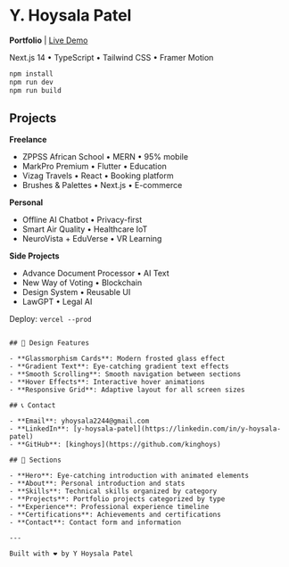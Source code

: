 # Y. Hoysala Patel

**Portfolio** | [Live Demo](https://yhoysala-portfolio.vercel.app)

Next.js 14 • TypeScript • Tailwind CSS • Framer Motion

```bash
npm install
npm run dev
npm run build
```

## Projects

**Freelance**
- ZPPSS African School • MERN • 95% mobile
- MarkPro Premium • Flutter • Education
- Vizag Travels • React • Booking platform  
- Brushes & Palettes • Next.js • E-commerce

**Personal**
- Offline AI Chatbot • Privacy-first
- Smart Air Quality • Healthcare IoT
- NeuroVista + EduVerse • VR Learning

**Side Projects**
- Advance Document Processor • AI Text
- New Way of Voting • Blockchain
- Design System • Reusable UI
- LawGPT • Legal AI

Deploy: `vercel --prod`
```

## 🎨 Design Features

- **Glassmorphism Cards**: Modern frosted glass effect
- **Gradient Text**: Eye-catching gradient text effects
- **Smooth Scrolling**: Smooth navigation between sections
- **Hover Effects**: Interactive hover animations
- **Responsive Grid**: Adaptive layout for all screen sizes

## 📞 Contact

- **Email**: yhoysala2244@gmail.com
- **LinkedIn**: [y-hoysala-patel](https://linkedin.com/in/y-hoysala-patel)
- **GitHub**: [kinghoys](https://github.com/kinghoys)

## 🎯 Sections

- **Hero**: Eye-catching introduction with animated elements
- **About**: Personal introduction and stats
- **Skills**: Technical skills organized by category
- **Projects**: Portfolio projects categorized by type
- **Experience**: Professional experience timeline
- **Certifications**: Achievements and certifications
- **Contact**: Contact form and information

---

Built with ❤️ by Y Hoysala Patel
